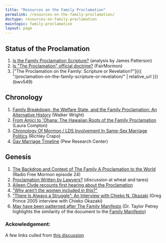 ```yaml
---
title: "Resources on the Family Proclamation"
permalink: /resources-on-the-family-proclamation/
doctype: resources-on-family-proclamation
maintopic: family-proclamation
layout: page
---
```


## Status of the Proclamation

1. [Is the Family Proclamation Scripture?](http://rationalfaiths.com/is-the-family-proclamation-scripture/) (analysis by James Patterson)
1. [Is "The Proclamation" official doctrine?](https://www.fairmormon.org/answers/Question:_Is_the_Mormon_document_%22The_Family:_A_Proclamation_to_the_World%22_official_doctrine%3F#https://www.fairmormon.org/answers/Question:_Is_the_Mormon_document_%22The_Family:_A_Proclamation_to_the_World%22_official_doctrine%3F) (FairMormon)
1. ["The Proclamation on the Family: Scripture or Revelation?"]({{ "/proclamation-on-the-family-scripture-or-revelation/" | relative_url }}) (bwv549)

## Chronology

1. [Family Breakdown, the Welfare State, and the Family Proclamation: An Alternative History](http://www.withoutend.org/family-proclamation-alternative-history/) (Walker Wright)
1. [From Amici to 'Ohana: The Hawaiian Roots of the Family Proclamation](http://rationalfaiths.com/from-amici-to-ohana/) (Laura Compton)
1. [Chronology Of Mormon / LDS Involvement In Same-Sex Marriage Politics](http://www.mormonsocialscience.org/2008/01/04/richley-crapo-chronology-of-mormon-lds-involvement-in-same-sex-marriage-politics/) (Richley Crapo)
1. [Gay Marriage Timeline](https://www.pewforum.org/2008/04/01/gay-marriage-timeline/) (Pew Research Center)

## Genesis

1. [The Backdrop and Context of The Family A Proclamation to the World](https://mormondiscussionpodcast.org/2017/10/special-episode-backdrop-context-family-proclamation-world/) (Radio Free Mormon episode 24)
1. [Proclamation Written by Lawyers?](http://www.wheatandtares.org/15370/proclamation-written-by-lawyers/) (discussion at wheat and tares)
1. [Aileen Clyde recounts first hearing about the Proclamation](https://www.youtube.com/watch?v=np6dO530Mns)
1. ["Why aren’t the women included in this?"](https://rationalfaiths.com/why-arent-the-women-included/)
1. [“There Is Always a Struggle”: An Interview with Chieko N. Okazaki](https://www.dialoguejournal.com/wp-content/uploads/sbi/articles/Dialogue_V45N01_311a.pdf) (Greg Prince 2005 interview with Chieko Okazaki)
1. [May have been patterned after The Family Manifesto](https://www.youtube.com/watch?v=zYu4iGp6taA&feature=youtu.be&t=515) (Dr. Taylor Petrey highlights the similarity of the document to the [Family Manifesto](https://www.familylife.com/aboutus/the-family-manifesto/))

### Ackowledgement:

A few links culled from [this discussion](https://www.reddit.com/r/mormon/comments/iykywx/a_family_proclamation_ahead_of_their_time/)
